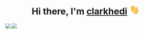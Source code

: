 <h1 align="center">Hi there, I'm <a href="https://clarkhedi.github.io/" target="_blank">clarkhedi</a> <img src="https://github.com/clarkhedi/Imgur/blob/main/imgs/Hi.gif" height="32" /></h1>

<!--**clarkhedi/clarkhedi** is a ✨ _special_ ✨ repository because its `README.md` (this file) appears on your GitHub profile.
# Hi, I'm clarkhedi. 👋 Nice to meet you!
Here are some ideas to get you started:

- 🔭 I’m currently working on ...
- 🌱 I’m currently learning ...
- 👯 I’m looking to collaborate on ...
- 🤔 I’m looking for help with ...
- 💬 Ask me about ...
- 📫 How to reach me: ...
- 😄 Pronouns: ...
- ⚡ Fun fact: ...

[clarkhedi's GitHub stats](https://github-readme-stats.vercel.app/api/wakatime/?username=clarkhedi&show_icons=true)
[clarkhedi's GitHub stats](https://github-readme-stats.vercel.app/api?username=clarkhedi&show_icons=true&theme=dracula)
-->

<a href="https://github.com/clarkhedi/Python-Basic-Introduction">
  <img align="center" src="https://github-readme-stats.vercel.app/api/pin/?username=clarkhedi&repo=Python-Basic-Introduction&theme=dracula" />
</a>
<a href="https://github.com/clarkhedi/Python-Basic-Exercises">
  <img align="center" src="https://github-readme-stats.vercel.app/api/pin/?username=clarkhedi&repo=Python-Basic-Exercises&theme=dracula" />
</a>


